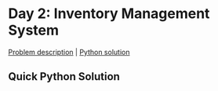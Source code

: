 # Day 2: Inventory Management System

[Problem description](https://adventofcode.com/2018/day/2) | [Python solution](./inventory_management_system.py)

## Quick Python Solution

```

```
